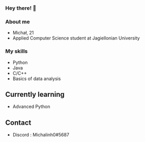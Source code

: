 ### Hey there! 👋

### About me

- Michał, 21
- Applied Computer Science student at Jagiellonian University

### My skills

- Python
- Java
- C/C++
- Basics of data analysis

## Currently learning

- Advanced Python

## Contact

- Discord : Michalinh0#5687

